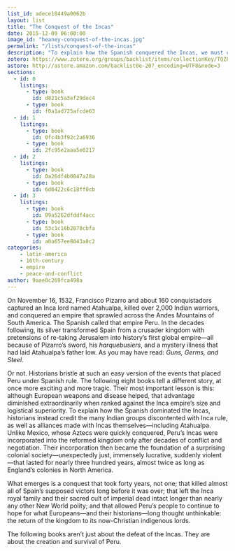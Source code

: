 ```yaml
---
list_id: adece18449a0062b
layout: list
title: "The Conquest of the Incas"
date: 2015-12-09 06:00:00
image_id: "heaney-conquest-of-the-incas.jpg"
permalink: "/lists/conquest-of-the-incas"
description: "To explain how the Spanish conquered the Incas, we must credit the alliances made with the many Indian groups discontented with Inca rule, as well as alliances made with Incas themselves, including Atahualpa. Those alliances then became the foundation of an incredible colonial society, surprisingly just, suddenly violent, that lasted for nearly three hundred years—almost twice as long as England’s colonies in North America."
zotero: https://www.zotero.org/groups/backlist/items/collectionKey/TQZ8BGPU
astore: http://astore.amazon.com/backlist0e-20?_encoding=UTF8&node=3
sections:
  - id: 0
    listings:
      - type: book
        id: d821c5a3ef29dec4
      - type: book
        id: f0a1ad725afcde63
  - id: 1
    listings:
      - type: book
        id: 0fc4b3f92c2a6936
      - type: book
        id: 2fc95e2aaa5e0217
  - id: 2
    listings:
      - type: book
        id: 0a26df4b0847a28a
      - type: book
        id: 6d6422c6c18ff0cb
  - id: 3
    listings:
      - type: book
        id: 09a5262dfddf4acc
      - type: book
        id: 53c1c16b2878cbfa
      - type: book
        id: a0a657ee8843a8c2
categories:
    - latin-america
    - 16th-century
    - empire
    - peace-and-conflict
author: 9aae0c269fca498a
---
```


On November 16, 1532, Francisco Pizarro and about 160 conquistadors captured an Inca lord named Atahualpa, killed over 2,000 Indian warriors, and conquered an empire that sprawled across the Andes Mountains of South America. The Spanish called that empire Peru. In the decades following, its silver transformed Spain from a crusader kingdom with pretensions of re-taking Jerusalem into history’s first global empire—all because of Pizarro’s sword, his _harquebusiers_, and a mystery illness that had laid Atahualpa’s father low. As you may have read: _Guns, Germs, and Steel_.

Or not. Historians bristle at such an easy version of the events that placed Peru under Spanish rule. The following eight books tell a different story, at once more exciting and more tragic. Their most important lesson is this: although European weapons and disease helped, that advantage diminished extraordinarily when ranked against the Inca empire’s size and logistical superiority. To explain how the Spanish dominated the Incas, historians instead credit the many Indian groups discontented with Inca rule, as well as alliances made with Incas themselves—including Atahualpa. Unlike Mexico, whose Aztecs were quickly conquered, Peru’s Incas were incorporated into the reformed kingdom only after decades of conflict and negotiation. Their incorporation then became the foundation of a surprising colonial society—unexpectedly just, immensely lucrative, suddenly violent—that lasted for nearly three hundred years, almost twice as long as England’s colonies in North America.

What emerges is a conquest that took forty years, not one; that killed almost all of Spain’s supposed victors long before it was over; that left the Inca royal family and their sacred cult of imperial dead intact longer than nearly any other New World polity; and that allowed Peru’s people to continue to hope for what Europeans—and their historians—long thought unthinkable: the return of the kingdom to its now-Christian indigenous lords.

The following books aren’t just about the defeat of the Incas. They are about the creation and survival of Peru.
